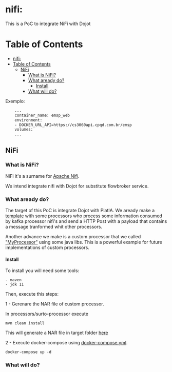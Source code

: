 # nifi:

This is a PoC to integrate NiFi with Dojot


# Table of Contents
- [nifi:](#nifi)
- [Table of Contents](#table-of-contents)
  - [NiFi](#nifi-1)
    - [What is NiFi?](#what-is-nifi)
    - [What aready do?](#what-aready-do)
      - [Install](#install)
    - [What will do?](#what-will-do)

Exemplo:
```bash
    ...
    container_name: emsp_web
    environment:
    - DOCKER_URL_API=https://cs3060api.cpqd.com.br/emsp
    volumes:
    ...
```

## NiFi

### What is NiFi?

NiFi it's a surname for [Apache Nifi](https://nifi.apache.org/).

We intend integrate nifi with Dojot for substitute flowbroker service.


### What aready do?

The target of this PoC is integrate Dojot with PlatIA. We aready make a [template](./templates/template-clamper.xml) with some processors who process some information consumed by kafka processor nifi's and send a HTTP Post with a payload that contains a message tranformed whit other processors.

Another advance we make is a custom processor that we called ["MyProcessor"](./processors/surto-processor/) using some java libs. This is a powerful example for future implementations of custom processors.

#### Install

To install you will need some tools:

    - maven
    - jdk 11

Then, execute this steps:


1 -  Gerenare the NAR file of custom processor.

In processors/surto-processor execute

```shell
mvn clean install
```

This will generate a NAR file in target folder [here](./processors/surto-processor/nifi-br.com.cpqd-nar/target/)



2 - Execute docker-compose using [docker-compose.yml](./docker-compose.yml).

```shell
docker-compose up -d
```


### What will do?